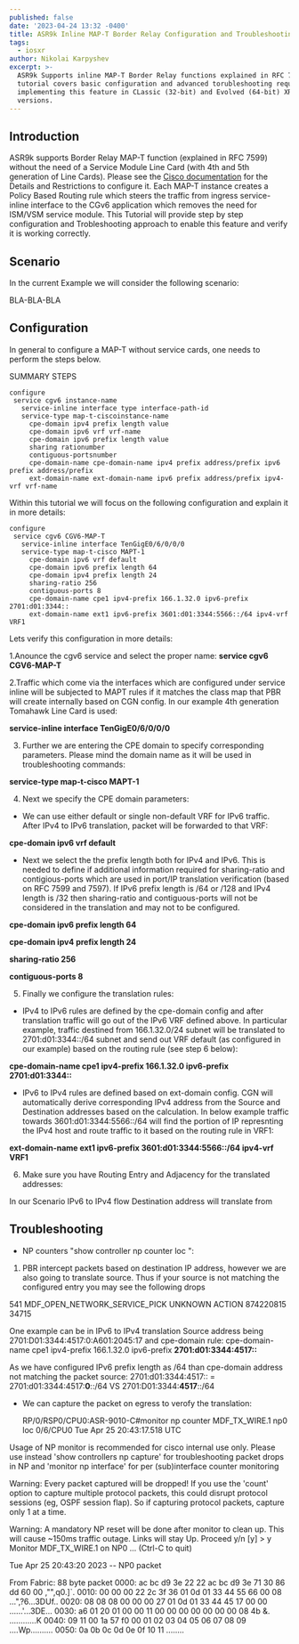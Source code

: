 ```yaml
---
published: false
date: '2023-04-24 13:32 -0400'
title: ASR9k Inline MAP-T Border Relay Configuration and Troubleshooting
tags:
  - iosxr
author: Nikolai Karpyshev
excerpt: >-
  ASR9k Supports inline MAP-T Border Relay functions explained in RFC 7599. This
  tutorial covers basic configuration and advanced torubleshooting required for
  implementing this feature in CLassic (32-bit) and Evolved (64-bit) XR SW
  versions.
---
```

## Introduction

ASR9k supports Border Relay MAP-T function (explained in RFC 7599) without the need of a Service Module Line Card (with 4th and 5th generation of Line Cards). Please see the [Cisco documentation](https://www.cisco.com/c/en/us/td/docs/routers/asr9000/software/asr9k-r7-4/cgnat/configuration/guide/b-cgnat-cg-asr9k-74x/b-cgnat-cg-asr9k-71x_chapter_0100.html#concept_7CB80766F8944515A1A2F557810AFC28) for the Details and Restrictions to configure it. 
Each MAP-T instance creates a Policy Based Routing rule which steers the traffic from ingress service-inline interface to the CGv6 application which removes the need for ISM/VSM service module. 
This Tutorial will provide step by step configuration and Trobleshooting approach to enable this feature and verify it is working correctly.




##  Scenario

In the current Example we will consider the following scenario:

BLA-BLA-BLA



## Configuration
In general to configure a MAP-T without service cards, one needs to perform the steps below.

SUMMARY STEPS

    configure
     service cgv6 instance-name
       service-inline interface type interface-path-id
       service-type map-t-ciscoinstance-name
         cpe-domain ipv4 prefix length value
         cpe-domain ipv6 vrf vrf-name
         cpe-domain ipv6 prefix length value
         sharing rationumber
         contiguous-portsnumber
         cpe-domain-name cpe-domain-name ipv4 prefix address/prefix ipv6 prefix address/prefix
         ext-domain-name ext-domain-name ipv6 prefix address/prefix ipv4-vrf vrf-name 

Within this tutorial we will focus on the following configuration and explain it in more details:

    configure
     service cgv6 CGV6-MAP-T
       service-inline interface TenGigE0/6/0/0/0
       service-type map-t-cisco MAPT-1
         cpe-domain ipv6 vrf default
         cpe-domain ipv6 prefix length 64
         cpe-domain ipv4 prefix length 24
         sharing-ratio 256
         contiguous-ports 8
         cpe-domain-name cpe1 ipv4-prefix 166.1.32.0 ipv6-prefix 2701:d01:3344::
         ext-domain-name ext1 ipv6-prefix 3601:d01:3344:5566::/64 ipv4-vrf VRF1


Lets verify this configuration in more details:

1.Anounce the cgv6 service and select the proper name:
**service cgv6 CGV6-MAP-T**

2.Traffic which come via the interfaces which are configured under service inline will be
subjected to MAPT rules if it matches the class map that PBR will create internally based
on CGN config. In our example 4th generation Tomahawk Line Card is used:

**service-inline interface TenGigE0/6/0/0/0**

3. Further we are entering the CPE domain to specify corresponding parameters. Please mind the domain name as it will be used in troubleshooting commands:

**service-type map-t-cisco MAPT-1**

4. Next we specify the CPE domain parameters:
- We can use either default or single non-default VRF for IPv6 traffic. After IPv4 to IPv6 translation, packet will be forwarded to that VRF:

**cpe-domain ipv6 vrf default**
   
- Next we select the the prefix length both for IPv4 and IPv6. This is needed to define if additional information required for sharing-ratio and contigious-ports which are used in port/IP translation verification (based on RFC 7599 and 7597). If IPv6 prefix length is /64 or /128 and IPv4 length is /32 then sharing-ratio and contiguous-ports will not be considered in the translation and may not to be configured.

**cpe-domain ipv6 prefix length 64**

**cpe-domain ipv4 prefix length 24**

**sharing-ratio 256**

**contiguous-ports 8**

5. Finally we configure the translation rules:
- IPv4 to IPv6 rules are defined by the cpe-domain config and after translation traffic will go out of the IPv6 VRF defined above. In particular example, traffic destined from 166.1.32.0/24 subnet will be translated to 2701:d01:3344::/64 subnet and send out VRF default (as configured in our example) based on the routing rule (see step 6 below):

**cpe-domain-name cpe1 ipv4-prefix 166.1.32.0 ipv6-prefix 2701:d01:3344::**

- IPv6 to IPv4 rules are defined based on ext-domain config. CGN will automatically derive corresponding IPv4 address from the Source and Destination addresses based on the calculation. In below example traffic towards 3601:d01:3344:5566::/64 will find the portion of IP represnting the IPv4 host and route traffic to it based on the routing rule in VRF1:

**ext-domain-name ext1 ipv6-prefix 3601:d01:3344:5566::/64 ipv4-vrf VRF1**


6. Make sure you have Routing Entry and Adjacency for the translated addresses:


In our Scenario IPv6 to IPv4 flow Destination address will translate from 


## Troubleshooting

- NP counters "show controller np counter <NPid> loc <LC>":
  
1. PBR intercept packets based on destination IP address, however we are also going to translate source. Thus if your source is not matching the configured entry you may see the following drops
  
  541  MDF_OPEN_NETWORK_SERVICE_PICK UNKNOWN ACTION             874220815       34715
  
One example can be in IPv6 to IPv4 translation Source address being 2701:D01:3344:4517:0:A601:2045:17 and cpe-domain rule:
cpe-domain-name cpe1 ipv4-prefix 166.1.32.0 ipv6-prefix **2701:d01:3344:4517::**
  
As we have configured IPv6 prefix length as /64 than cpe-domain address not matching the packet source: 
  2701:d01:3344:4517:: = 2701:d01:3344:4517:**0**::/64  VS 2701:D01:3344:**4517**::/64
  

- We can capture the packet on egress to verofy the translation:
  
  RP/0/RSP0/CPU0:ASR-9010-C#monitor np counter MDF_TX_WIRE.1 np0 loc 0/6/CPU0
Tue Apr 25 20:43:17.518 UTC

Usage of NP monitor is recommended for cisco internal use only.
Please use instead 'show controllers np capture' for troubleshooting packet drops in NP
and 'monitor np interface' for per (sub)interface counter monitoring

Warning: Every packet captured will be dropped! If you use the 'count'
         option to capture multiple protocol packets, this could disrupt
         protocol sessions (eg, OSPF session flap). So if capturing protocol
         packets, capture only 1 at a time.


Warning: A mandatory NP reset will be done after monitor to clean up.
         This will cause ~150ms traffic outage. Links will stay Up.
 Proceed y/n [y] > y
 Monitor MDF_TX_WIRE.1 on NP0 ... (Ctrl-C to quit)

Tue Apr 25 20:43:20 2023 -- NP0 packet

 From Fabric: 88 byte packet
0000: ac bc d9 3e 22 22 ac bc d9 3e 71 30 86 dd 60 00   ,<Y>"",<Y>q0.]`.
0010: 00 00 00 22 2c 3f 36 01 0d 01 33 44 55 66 00 08   ...",?6...3DUf..
0020: 08 08 08 00 00 00 27 01 0d 01 33 44 45 17 00 00   ......'...3DE...
0030: a6 01 20 01 00 00 11 00 00 00 00 00 00 00 08 4b   &. ............K
0040: 09 11 00 1a 57 f0 00 01 02 03 04 05 06 07 08 09   ....Wp..........
0050: 0a 0b 0c 0d 0e 0f 10 11                           ........
  